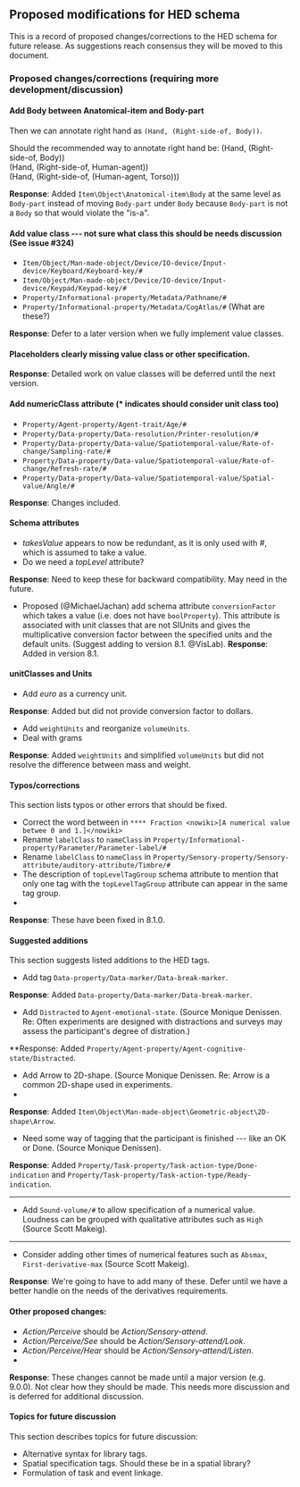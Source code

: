 ## Proposed modifications for HED schema

This is a record of proposed changes/corrections to the HED schema for future release. As suggestions reach consensus they will be moved to this document. 

### Proposed changes/corrections (requiring more development/discussion)

#### Add Body between Anatomical-item and Body-part
Then we can annotate right hand as `(Hand, (Right-side-of, Body))`.  

Should the recommended way to annotate right hand be:
(Hand, (Right-side-of, Body))  
(Hand, (Right-side-of, Human-agent))  
(Hand, (Right-side-of, (Human-agent, Torso)))  

**Response**:  Added `Item\Object\Anatomical-item\Body` at the same level as `Body-part` instead of moving `Body-part` under `Body` because `Body-part` is not a `Body` so that would violate the "is-a".

#### Add value class --- not sure what class this should be needs discussion (See issue #324)

- `Item/Object/Man-made-object/Device/IO-device/Input-device/Keyboard/Keyboard-key/#`  
- `Item/Object/Man-made-object/Device/IO-device/Input-device/Keypad/Keypad-key/#`  
- `Property/Informational-property/Metadata/Pathname/#`  
- `Property/Informational-property/Metadata/CogAtlas/#` (What are these?)  

**Response**:  Defer to a later version when we fully implement value classes.

#### Placeholders clearly missing value class or other specification.

**Response**: Detailed work on value classes will be deferred until the next version.

#### Add numericClass attribute (* indicates should consider unit class too)  
- `Property/Agent-property/Agent-trait/Age/#`  
- `Property/Data-property/Data-resolution/Printer-resolution/#`  
- `Property/Data-property/Data-value/Spatiotemporal-value/Rate-of-change/Sampling-rate/#`  
- `Property/Data-property/Data-value/Spatiotemporal-value/Rate-of-change/Refresh-rate/#`  
- `Property/Data-property/Data-value/Spatiotemporal-value/Spatial-value/Angle/#`  

**Response**: Changes included.

#### Schema attributes
- *takesValue* appears to now be redundant, as it is only used with #, which is assumed to take a value.  
- Do we need a *topLevel* attribute?  

**Response**: Need to keep these for backward compatibility. May need in the future.

- Proposed (@MichaelJachan) add schema attribute `conversionFactor` which takes a value
  (i.e. does not have `boolProperty`). This attribute is associated with unit classes 
  that are not SIUnits and gives the multiplicative conversion factor between the
  specified units and the default units.  (Suggest adding to version 8.1. @VisLab).
**Response**: Added in version 8.1.

#### unitClasses and Units
- Add *euro* as a currency unit.

**Response**: Added but did not provide conversion factor to dollars.

- Add `weightUnits` and reorganize `volumeUnits`.  
- Deal with grams  

**Response**: Added `weightUnits` and simplified `volumeUnits` but did not resolve the difference between mass and weight.

#### Typos/corrections
This section lists typos or other errors that should be fixed.  

- Correct the word between in `**** Fraction <nowiki>[A numerical value betwee 0 and 1.]</nowiki>`  
- Rename `labelClass` to `nameClass` in `Property/Informational-property/Parameter/Parameter-label/#`  
- Rename `labelClass` to `nameClass` in `Property/Sensory-property/Sensory-attribute/auditory-attribute/Timbre/#`  
- The description of `topLevelTagGroup` schema attribute to mention that only one tag with the `topLevelTagGroup` attribute can appear in the same tag group.  
- 
**Response**: These have been fixed in 8.1.0.

#### Suggested additions
This section suggests listed additions to the HED tags.

- Add tag `Data-property/Data-marker/Data-break-marker`.

**Response**:  Added `Data-property/Data-marker/Data-break-marker`.

- Add `Distracted` to `Agent-emotional-state`.  (Source Monique Denissen.  Re: Often experiments are designed with distractions and surveys may assess the participant's degree of distration.)
 
**Response: Added  `Property/Agent-property/Agent-cognitive-state/Distracted`.

- Add Arrow to 2D-shape. (Source Monique Denissen.  Re:  Arrow is a common 2D-shape used in experiments.
- 
**Response**: Added `Item\Object\Man-made-object\Geometric-object\2D-shape\Arrow`.

- Need some way of tagging that the participant is finished --- like an OK or Done.  (Source Monique Denissen).

**Response**:  Added `Property/Task-property/Task-action-type/Done-indication` and `Property/Task-property/Task-action-type/Ready-indication`.

-------------------------------------------------------------------------------------------
- Add `Sound-volume/#` to allow specification of a numerical value. Loudness can be
grouped with qualitative attributes such as `High` (Source Scott Makeig).
----------------------------------------------------------------------------------------

- Consider adding other times of numerical features such as `Absmax`, `First-derivative-max`  (Source Scott Makeig).

**Response**: We're going to have to add many of these. Defer until we have a better handle on the needs of the derivatives requirements.

#### Other proposed changes:
- *Action/Perceive* should be *Action/Sensory-attend*.  
- *Action/Perceive/See* should be *Action/Sensory-attend/Look*.  
- *Action/Perceive/Hear* should be *Action/Sensory-attend/Listen*.  
- 
**Response**: These changes cannot be made until a major version (e.g. 9.0.0). Not clear how they should be made. This needs more discussion and is deferred for additional discussion.


#### Topics for future discussion

This section describes topics for future discussion:

- Alternative syntax for library tags.  
- Spatial specification tags.  Should these be in a spatial library?  
- Formulation of task and event linkage.  